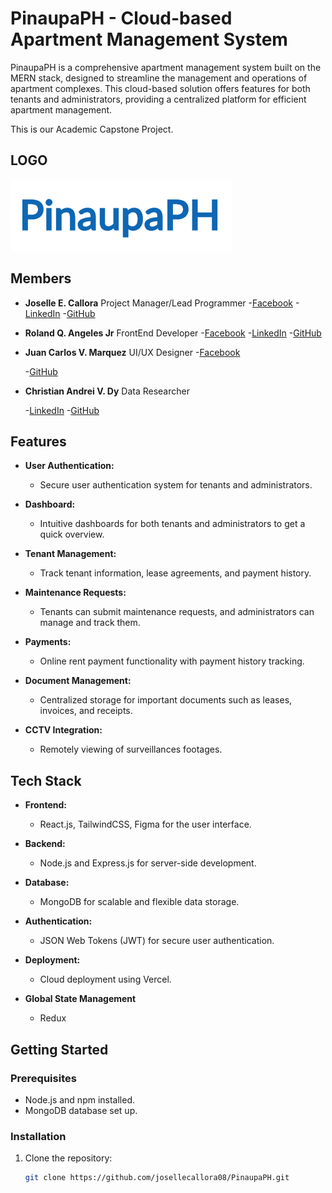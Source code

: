 # PinaupaPH - Cloud-based Apartment Management System

PinaupaPH is a comprehensive apartment management system built on the MERN stack, designed to streamline the management and operations of apartment complexes. This cloud-based solution offers features for both tenants and administrators, providing a centralized platform for efficient apartment management.

This is our Academic Capstone Project.

## LOGO
![PinaupaPH](./client/public/pinaupa-logo.svg)

## Members
- **Joselle E. Callora**
    Project Manager/Lead Programmer
    -[Facebook](https://www.facebook.com/josellecallora08/) 
    -[LinkedIn](https://www.linkedin.com/in/josellecallora08/)
    -[GitHub](https://github.com/josellecallora08)

- **Roland Q. Angeles Jr**
    FrontEnd Developer
    -[Facebook](https://www.facebook.com/rj.angeles.125) 
    -[LinkedIn](https://www.linkedin.com/in/roland-angeles-53a33a26b/)
    -[GitHub](https://github.com/Rj-design)


- **Juan Carlos V. Marquez**
    UI/UX Designer
    -[Facebook](https://www.facebook.com/profile.php?id=100006204128322) 
    <!-- -[LinkedIn](https://www.linkedin.com/in/josellecallora08/) -->
    -[GitHub](https://github.com/Carlosken1001)


- **Christian Andrei V. Dy**
    Data Researcher
    <!-- -[Facebook](https://www.facebook.com/josellecallora08/)  -->
    -[LinkedIn](https://www.linkedin.com/in/christian-andrei-dy-323a1927a/)
    -[GitHub](https://github.com/dy-chrstn)


## Features

- **User Authentication:**
  - Secure user authentication system for tenants and administrators.

- **Dashboard:**
  - Intuitive dashboards for both tenants and administrators to get a quick overview.

- **Tenant Management:**
  - Track tenant information, lease agreements, and payment history.

- **Maintenance Requests:**
  - Tenants can submit maintenance requests, and administrators can manage and track them.

- **Payments:**
  - Online rent payment functionality with payment history tracking.

- **Document Management:**
  - Centralized storage for important documents such as leases, invoices, and receipts.

- **CCTV Integration:**
  - Remotely viewing of surveillances footages.

## Tech Stack

- **Frontend:**
  - React.js, TailwindCSS, Figma for the user interface.

- **Backend:**
  - Node.js and Express.js for server-side development.

- **Database:**
  - MongoDB for scalable and flexible data storage.

- **Authentication:**
  - JSON Web Tokens (JWT) for secure user authentication.

- **Deployment:**
  - Cloud deployment using Vercel.

- **Global State Management**
  - Redux

## Getting Started

### Prerequisites

- Node.js and npm installed.
- MongoDB database set up.

### Installation

1. Clone the repository:
   ```bash
   git clone https://github.com/josellecallora08/PinaupaPH.git
